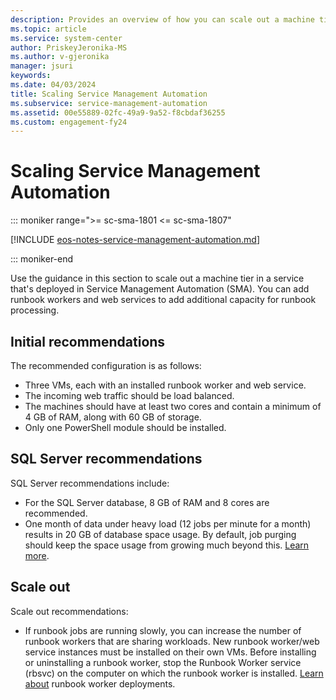 ```yaml
---
description: Provides an overview of how you can scale out a machine tier.
ms.topic: article
ms.service: system-center
author: PriskeyJeronika-MS
ms.author: v-gjeronika
manager: jsuri
keywords:
ms.date: 04/03/2024
title: Scaling Service Management Automation
ms.subservice: service-management-automation
ms.assetid: 00e55889-02fc-49a9-9a52-f8cbdaf36255
ms.custom: engagement-fy24
---
```


# Scaling Service Management Automation

::: moniker range=">= sc-sma-1801 <= sc-sma-1807"

[!INCLUDE [eos-notes-service-management-automation.md](../includes/eos-notes-service-management-automation.md)]

::: moniker-end

Use the guidance in this section to scale out a machine tier in a service that's deployed in Service Management Automation (SMA). You can add runbook workers and web services to add additional capacity for runbook processing.

## Initial recommendations

The recommended configuration is as follows:

- Three VMs, each with an installed runbook worker and web service.
- The incoming web traffic should be load balanced.
- The machines should have at least two cores and contain a minimum of 4 GB of RAM, along with 60 GB of storage.
- Only one PowerShell module should be installed.

## SQL Server recommendations

SQL Server recommendations include:

- For the SQL Server database, 8 GB of RAM and 8 cores are recommended.
- One month of data under heavy load (12 jobs per minute for a month) results in 20 GB of database space usage. By default, job purging should keep the space usage from growing much beyond this. [Learn more](how-to-purge-the-service-management-automation-database.md).

## Scale out

Scale out recommendations:

- If runbook jobs are running slowly, you can increase the number of runbook workers that are sharing workloads. New runbook worker/web service instances must be installed on their own VMs.
Before installing or uninstalling a runbook worker, stop the Runbook Worker service (rbsvc) on the computer on which the runbook worker is installed. [Learn about](/previous-versions/system-center/dn530618(v=sc.20)) runbook worker deployments.
